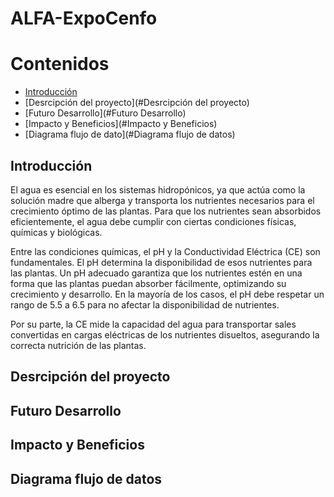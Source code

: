 # ALFA-ExpoCenfo

# Contenidos
- [Introducción](#Introducción)
- [Desrcipción del proyecto](#Desrcipción del proyecto)
- [Futuro Desarrollo](#Futuro Desarrollo)
- [Impacto y Beneficios](#Impacto y Beneficios)
- [Diagrama flujo de dato](#Diagrama flujo de datos)


## Introducción

El agua es esencial en los sistemas hidropónicos, ya que actúa como la solución madre que alberga y transporta los nutrientes necesarios para el crecimiento óptimo de las plantas. Para que los nutrientes sean absorbidos eficientemente, el agua debe cumplir con ciertas condiciones físicas, químicas y biológicas. 

Entre las condiciones químicas, el pH y la Conductividad Eléctrica (CE) son fundamentales. El pH determina la disponibilidad de esos nutrientes para las plantas. Un pH adecuado garantiza que los nutrientes estén en una forma que las plantas puedan absorber fácilmente, optimizando su crecimiento y desarrollo. En la mayoría de los casos, el pH debe respetar un rango de 5.5 a 6.5 para no afectar la disponibilidad de nutrientes. 

Por su parte, la CE mide la capacidad del agua para transportar sales convertidas en cargas eléctricas de los nutrientes disueltos, asegurando la correcta nutrición de las plantas. 


## Desrcipción del proyecto


## Futuro Desarrollo


## Impacto y Beneficios


## Diagrama flujo de datos


